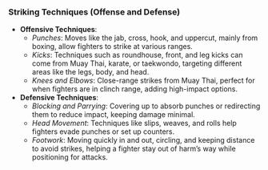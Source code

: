 ### **Striking Techniques (Offense and Defense)**

- **Offensive Techniques**:
    - _Punches_: Moves like the jab, cross, hook, and uppercut, mainly from boxing, allow fighters to strike at various ranges.
    - _Kicks_: Techniques such as roundhouse, front, and leg kicks can come from Muay Thai, karate, or taekwondo, targeting different areas like the legs, body, and head.
    - _Knees and Elbows_: Close-range strikes from Muay Thai, perfect for when fighters are in clinch range, adding high-impact options.
- **Defensive Techniques**:
    - _Blocking and Parrying_: Covering up to absorb punches or redirecting them to reduce impact, keeping damage minimal.
    - _Head Movement_: Techniques like slips, weaves, and rolls help fighters evade punches or set up counters.
    - _Footwork_: Moving quickly in and out, circling, and keeping distance to avoid strikes, helping a fighter stay out of harm’s way while positioning for attacks.